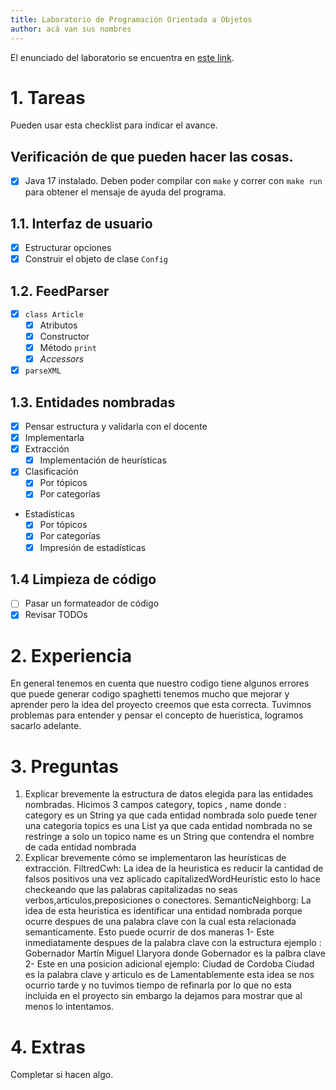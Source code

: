 ```yaml
---
title: Laboratorio de Programación Orientada a Objetos
author: acá van sus nombres
---
```


El enunciado del laboratorio se encuentra en [este link](https://docs.google.com/document/d/1wLhuEOjhdLwgZ4rlW0AftgKD4QIPPx37Dzs--P1gIU4/edit#heading=h.xe9t6iq9fo58).

# 1. Tareas
Pueden usar esta checklist para indicar el avance.

## Verificación de que pueden hacer las cosas.
- [x] Java 17 instalado. Deben poder compilar con `make` y correr con `make run` para obtener el mensaje de ayuda del programa.

## 1.1. Interfaz de usuario
- [x] Estructurar opciones
- [x] Construir el objeto de clase `Config`

## 1.2. FeedParser
- [x] `class Article`
    - [x] Atributos
    - [x] Constructor
    - [x] Método `print`
    - [x] _Accessors_
- [x] `parseXML`

## 1.3. Entidades nombradas
- [x] Pensar estructura y validarla con el docente
- [x] Implementarla
- [x] Extracción
    - [x] Implementación de heurísticas
- [x] Clasificación
    - [x] Por tópicos
    - [x] Por categorías
- Estadísticas
    - [x] Por tópicos
    - [x] Por categorías
    - [x] Impresión de estadísticas

## 1.4 Limpieza de código
- [ ] Pasar un formateador de código
- [x] Revisar TODOs

# 2. Experiencia
En general tenemos en cuenta que nuestro codigo tiene algunos errores que puede generar codigo spaghetti 
tenemos mucho que mejorar y aprender pero la idea del proyecto creemos que esta correcta.
Tuvimnos problemas para entender y pensar el concepto de hueristica, logramos sacarlo adelante.

# 3. Preguntas
1. Explicar brevemente la estructura de datos elegida para las entidades nombradas.
Hicimos 3 campos category, topics , name donde : 
category es un String ya que cada entidad nombrada solo puede tener una categoria 
topics es una List<String> ya que cada entidad nombrada no se restringe a solo un topico 
name es un String que contendra el nombre de cada entidad nombrada 
2. Explicar brevemente cómo se implementaron las heurísticas de extracción.
FiltredCwh: 
    La idea de la heuristica es reducir la cantidad de falsos positivos una vez aplicado capitalizedWordHeuristic 
    esto lo hace checkeando que las palabras capitalizadas no seas verbos,articulos,preposiciones o conectores.
SemanticNeighborg: 
    La idea de esta heuristica es identificar una entidad nombrada porque ocurre despues de una palabra clave
    con la cual esta relacionada semanticamente. Esto puede ocurrir de dos maneras 
        1- Este inmediatamente despues de la palabra clave con la estructura <palabra-clave> <named-entity> 
        ejemplo : Gobernador Martín Miguel Llaryora donde Gobernador es la palbra clave 
        2- Este en una posicion adicional <palabra-clave> <articulo><named-entity> 
        ejemplo: Ciudad de Cordoba Ciudad es la palabra clave y articulo es de 
    Lamentablemente esta idea se nos ocurrio tarde y no tuvimos tiempo de refinarla por lo que no esta incluida en el proyecto
    sin embargo la dejamos para mostrar que al menos lo intentamos. 
# 4. Extras
Completar si hacen algo.